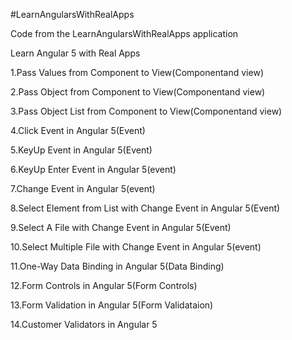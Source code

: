 #LearnAngularsWithRealApps

Code from the LearnAngularsWithRealApps application

Learn Angular 5 with Real Apps

1.Pass Values from Component to View(Componentand view)

2.Pass Object from Component to View(Componentand view)

3.Pass Object List from Component to View(Componentand view)

4.Click Event in Angular 5(Event)

5.KeyUp Event in Angular 5(Event)

6.KeyUp Enter Event in Angular 5(event)

7.Change Event in Angular 5(event)

8.Select Element from List with Change Event in Angular 5(Event)

9.Select A File with Change Event in Angular 5(Event)

10.Select Multiple File with Change Event in Angular 5(event)

11.One-Way Data Binding in Angular 5(Data Binding)

12.Form Controls in Angular 5(Form Controls)

13.Form Validation in Angular 5(Form Validataion)

14.Customer Validators in Angular 5


